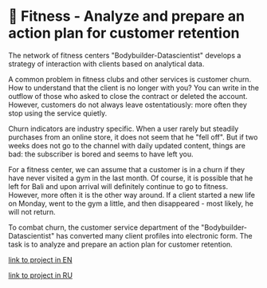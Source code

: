 # 💪 Fitness - Analyze and prepare an action plan for customer retention

The network of fitness centers "Bodybuilder-Datascientist" develops a strategy of interaction with clients based on analytical data.

A common problem in fitness clubs and other services is customer churn. How to understand that the client is no longer with you? You can write in the outflow of those who asked to close the contract or deleted the account. However, customers do not always leave ostentatiously: more often they stop using the service quietly.

Churn indicators are industry specific. When a user rarely but steadily purchases from an online store, it does not seem that he "fell off". But if two weeks does not go to the channel with daily updated content, things are bad: the subscriber is bored and seems to have left you.

For a fitness center, we can assume that a customer is in a churn if they have never visited a gym in the last month. Of course, it is possible that he left for Bali and upon arrival will definitely continue to go to fitness. However, more often it is the other way around. If a client started a new life on Monday, went to the gym a little, and then disappeared - most likely, he will not return.

To combat churn, the customer service department of the "Bodybuilder-Datascientist" has converted many client profiles into electronic form. The task is to analyze and prepare an action plan for customer retention.

[link to project in EN](https://nbviewer.jupyter.org/github/MakarovMcom/Yandex.Practicum/blob/main/11.%20Fitness%20Project/Fitness_Project_EN.ipynb)

[link to project in RU](https://nbviewer.jupyter.org/github/MakarovMcom/Yandex.Practicum/blob/main/11.%20Fitness%20Project/Fitness_Project_RU.ipynb)



